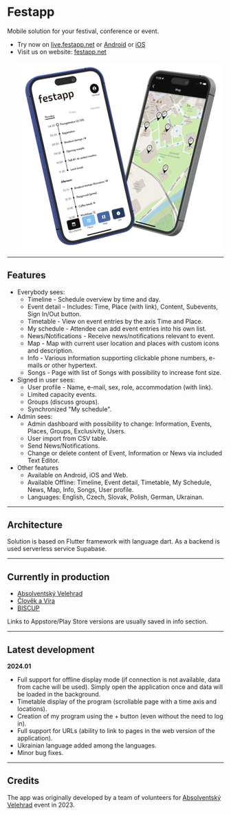 # Festapp

Mobile solution for your festival, conference or event. 
- Try now on [live.festapp.net](https://live.festapp.net) or [Android](https://play.google.com/store/apps/details?id=festapp.festapp) or [iOS](https://apps.apple.com/us/app/festapp/id6474078383)
- Visit us on website: [festapp.net](https://festapp.net)</br></br>
![Alt text](repo-data/festapp-showcase.png?raw=true "Showcase")

---
## Features

- Everybody sees:
  - Timeline - Schedule overview by time and day.
  - Event detail - Includes: Time, Place (with link), Content, Subevents, Sign In/Out button.
  - Timetable - View on event entries by the axis Time and Place.
  - My schedule - Attendee can add event entries into his own list.
  - News/Notifications - Receive news/notifications relevant to event.
  - Map - Map with current user location and places with custom icons and description.
  - Info - Various information supporting clickable phone numbers, e-mails or other hypertext.
  - Songs - Page with list of Songs with possibility to increase font size.
- Signed in user sees:
  - User profile - Name, e-mail, sex, role, accommodation (with link).
  - Limited capacity events.
  - Groups (discuss groups).
  - Synchronized "My schedule".
- Admin sees:
  - Admin dashboard with possibility to change: Information, Events, Places, Groups, Exclusivity, Users.
  - User import from CSV table.
  - Send News/Notifications.
  - Change or delete content of Event, Information or News via included Text Editor.
- Other features
  - Available on Android, iOS and Web.
  - Available Offline: Timeline, Event detail, Timetable, My Schedule, News, Map, Info, Songs, User profile.
  - Languages: English, Czech, Slovak, Polish, German, Ukrainan.
 
---
## Architecture
Solution is based on Flutter framework with language dart. As a backend is used serverless service Supabase.

---
## Currently in production

- [Absolventský Velehrad](https://av23.cz)
- [Člověk a Víra](https://ff23.cz)
- [BISCUP](https://biscup23.app)

Links to Appstore/Play Store versions are usually saved in info section.

---
## Latest development

**2024.01**
- Full support for offline display mode (if connection is not available, data from cache will be used). Simply open the application once and data will be loaded in the background.
- Timetable display of the program (scrollable page with a time axis and locations).
- Creation of my program using the + button (even without the need to log in).
- Full support for URLs (ability to link to pages in the web version of the application).
- Ukrainian language added among the languages.
- Minor bug fixes.

---
## Credits
The app was originally developed by a team of volunteers for [Absolventský Velehrad](https://absolventskyvelehrad.cz) event in 2023.





